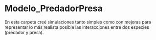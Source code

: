 # Modelo_PredadorPresa
En esta carpeta creé simulaciones tanto simples como con mejoras para representar lo más realista posible las interacciones entre dos especies (predador y presa).
